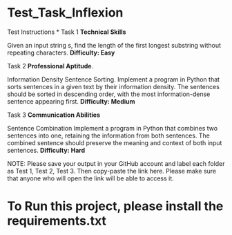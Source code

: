 # Test_Task_Inflexion
Test Instructions
*
Task 1 **Technical Skills**

Given an input string s, find the length of the first longest substring without repeating characters.
**Difficulty: Easy**


Task 2 **Professional Aptitude**.

Information Density Sentence Sorting. 
Implement a program in Python that sorts sentences in a given text by their information density.
The sentences should be sorted in descending order, with the most information-dense sentence appearing first.
**Difficulty: Medium**


Task 3 **Communication Abilities**

Sentence Combination
Implement a program in Python that combines two sentences into one, retaining the information from both sentences. The combined sentence should preserve the meaning and context of both input sentences.
**Difficulty: Hard**

NOTE:
Please save your output in your GitHub account and label each folder as Test 1, Test 2, Test 3. Then copy-paste the link here. Please make sure that anyone who will open the link will be able to access it. 

# To Run this project, please install the requirements.txt
